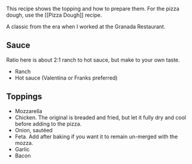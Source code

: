 This recipe shows the topping and how to prepare them.
For the pizza dough, use the [[Pizza Dough]] recipe.

A classic from the era when I worked at the Granada Restaurant.
## Sauce
Ratio here is about 2:1 ranch to hot sauce, but make to your own taste.
- Ranch
- Hot sauce (Valentina or Franks preferred)
## Toppings
- Mozzarella
- Chicken. The original is breaded and fried, but let it fully dry and cool before adding to the pizza.
- Onion, sautéed
- Feta. Add after baking if you want it to remain un-merged with the mozza.
- Garlic
- Bacon
